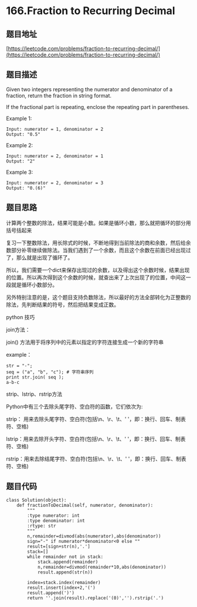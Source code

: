 166.Fraction to Recurring Decimal
================================

题目地址
-------
[https://leetcode.com/problems/fraction-to-recurring-decimal/](https://leetcode.com/problems/fraction-to-recurring-decimal/)

题目描述
-------

Given two integers representing the numerator and denominator of a fraction, return the fraction in string format.

If the fractional part is repeating, enclose the repeating part in parentheses.

Example 1:
```
Input: numerator = 1, denominator = 2
Output: "0.5"
```
Example 2:
```
Input: numerator = 2, denominator = 1
Output: "2"
```
Example 3:
```
Input: numerator = 2, denominator = 3
Output: "0.(6)"
```

题目思路
-------

计算两个整数的除法，结果可能是小数。如果是循环小数，那么就把循环的部分用括号括起来

复习一下整数除法，用长除式的时候，不断地得到当前除法的商和余数，然后给余数部分补零继续做除法。当我们遇到了一个余数，而且这个余数在前面已经出现过了，那么就是出现了循环了。

所以，我们需要一个dict来保存出现过的余数，以及得出这个余数时候，结果出现的位置。所以再次得到这个余数的时候，就查出来了上次出现了的位置，中间这一段就是循环小数部分。

另外特别注意的是，这个题目支持负数除法，所以最好的方法全部转化为正整数的除法，先判断结果的符号，然后把结果变成正数。

python 技巧

join方法：

join() 方法用于将序列中的元素以指定的字符连接生成一个新的字符串

example：
```
str = "-";
seq = ("a", "b", "c"); # 字符串序列
print str.join( seq );
a-b-c
```
strip、lstrip、rstrip方法

Python中有三个去除头尾字符、空白符的函数，它们依次为:

strip： 用来去除头尾字符、空白符(包括\n、\r、\t、' '，即：换行、回车、制表符、空格)

lstrip：用来去除开头字符、空白符(包括\n、\r、\t、' '，即：换行、回车、制表符、空格)

rstrip：用来去除结尾字符、空白符(包括\n、\r、\t、' '，即：换行、回车、制表符、空格)

题目代码
--------
```
class Solution(object):
    def fractionToDecimal(self, numerator, denominator):
        """
        :type numerator: int
        :type denominator: int
        :rtype: str
        """
        n,remainder=divmod(abs(numerator),abs(denominator))
        sign="-" if numerator*denominator<0 else ""
        result=[sign+str(n),'.']
        stack=[]
        while remainder not in stack:
            stack.append(remainder)
            n,remainder=divmod(remainder*10,abs(denominator))
            result.append(str(n))
            
        index=stack.index(remainder)
        result.insert(index+2,'(')
        result.append(')')
        return ''.join(result).replace('(0)','').rstrip('.')
```

